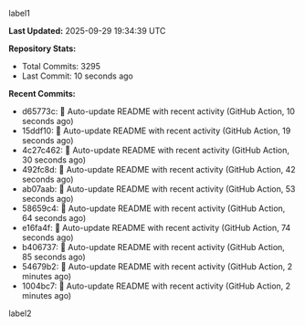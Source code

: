 
label1 
<!-- ACTIVITY_START -->
**Last Updated:** 2025-09-29 19:34:39 UTC

**Repository Stats:**
- Total Commits: 3295
- Last Commit: 10 seconds ago

**Recent Commits:**
- d65773c: 🤖 Auto-update README with recent activity (GitHub Action, 10 seconds ago)
- 15ddf10: 🤖 Auto-update README with recent activity (GitHub Action, 19 seconds ago)
- 4c27c462: 🤖 Auto-update README with recent activity (GitHub Action, 30 seconds ago)
- 492fc8d: 🤖 Auto-update README with recent activity (GitHub Action, 42 seconds ago)
- ab07aab: 🤖 Auto-update README with recent activity (GitHub Action, 53 seconds ago)
- 58659c4: 🤖 Auto-update README with recent activity (GitHub Action, 64 seconds ago)
- e16fa4f: 🤖 Auto-update README with recent activity (GitHub Action, 74 seconds ago)
- b406737: 🤖 Auto-update README with recent activity (GitHub Action, 85 seconds ago)
- 54679b2: 🤖 Auto-update README with recent activity (GitHub Action, 2 minutes ago)
- 1004bc7: 🤖 Auto-update README with recent activity (GitHub Action, 2 minutes ago)
<!-- ACTIVITY_END -->

label2
